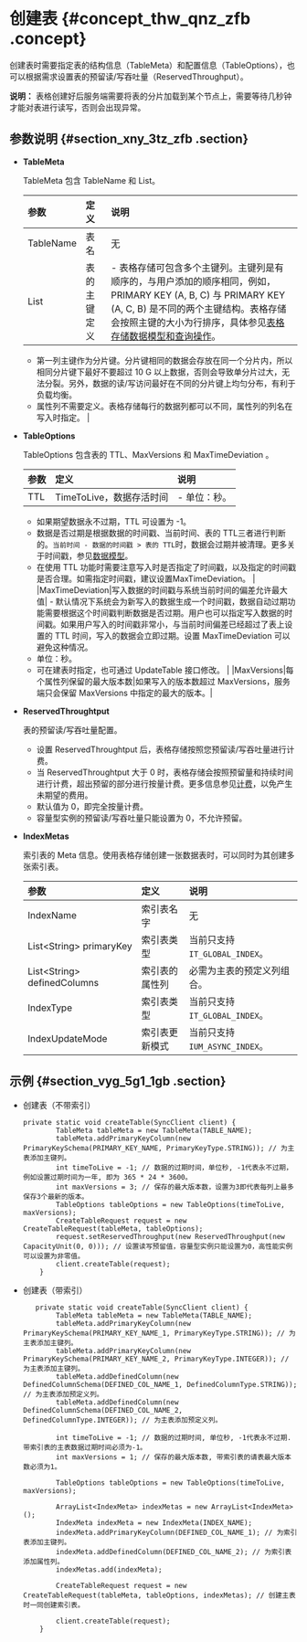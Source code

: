 # 创建表 {#concept_thw_qnz_zfb .concept}

创建表时需要指定表的结构信息（TableMeta）和配置信息（TableOptions），也可以根据需求设置表的预留读/写吞吐量（ReservedThroughput）。

**说明：** 表格创建好后服务端需要将表的分片加载到某个节点上，需要等待几秒钟才能对表进行读写，否则会出现异常。

## 参数说明 {#section_xny_3tz_zfb .section}

-   **TableMeta** 

    TableMeta 包含 TableName 和 List。

    |参数|定义|说明|
    |:-|:-|:-|
    |TableName|表名|无|
    |List|表的主键定义|     -   表格存储可包含多个主键列。主键列是有顺序的，与用户添加的顺序相同，例如， PRIMARY KEY \(A, B, C\) 与 PRIMARY KEY \(A, C, B\) 是不同的两个主键结构。表格存储会按照主键的大小为行排序，具体参见[表格存储数据模型和查询操作](https://yq.aliyun.com/articles/38621)。
    -   第一列主键作为分片键。分片键相同的数据会存放在同一个分片内，所以相同分片键下最好不要超过 10 G 以上数据，否则会导致单分片过大，无法分裂。另外，数据的读/写访问最好在不同的分片键上均匀分布，有利于负载均衡。
    -   属性列不需要定义。表格存储每行的数据列都可以不同，属性列的列名在写入时指定。
 |

-   **TableOptions** 

    TableOptions 包含表的 TTL、MaxVersions 和 MaxTimeDeviation 。

    |参数|定义|说明|
    |:-|:-|:-|
    |TTL|TimeToLive，数据存活时间|     -   单位：秒。
    -   如果期望数据永不过期，TTL 可设置为 -1。
    -   数据是否过期是根据数据的时间戳、当前时间、表的 TTL三者进行判断的。`当前时间 - 数据的时间戳 > 表的 TTL`时，数据会过期并被清理。更多关于时间戳，参见[数据模型](../../../../cn.zh-CN/数据模型/前言.md#)。
    -   在使用 TTL 功能时需要注意写入时是否指定了时间戳，以及指定的时间戳是否合理。如需指定时间戳，建议设置MaxTimeDeviation。
 |
    |MaxTimeDeviation|写入数据的时间戳与系统当前时间的偏差允许最大值|     -   默认情况下系统会为新写入的数据生成一个时间戳，数据自动过期功能需要根据这个时间戳判断数据是否过期。用户也可以指定写入数据的时间戳。如果用户写入的时间戳非常小，与当前时间偏差已经超过了表上设置的 TTL 时间，写入的数据会立即过期。设置 MaxTimeDeviation 可以避免这种情况。
    -   单位：秒。
    -   可在建表时指定，也可通过 UpdateTable 接口修改。
 |
    |MaxVersions|每个属性列保留的最大版本数|如果写入的版本数超过 MaxVersions，服务端只会保留 MaxVersions 中指定的最大的版本。|

-   **ReservedThroughtput** 

    表的预留读/写吞吐量配置。

    -   设置 ReservedThroughtput 后，表格存储按照您预留读/写吞吐量进行计费。
    -   当 ReservedThroughtput 大于 0 时，表格存储会按照预留量和持续时间进行计费，超出预留的部分进行按量计费。更多信息参见[计费](../../../../cn.zh-CN/产品定价/计量项和计费说明.md#)，以免产生未期望的费用。
    -   默认值为 0，即完全按量计费。
    -   容量型实例的预留读/写吞吐量只能设置为 0，不允许预留。
-   **IndexMetas** 

    索引表的 Meta 信息。使用表格存储创建一张数据表时，可以同时为其创建多张索引表。

    |参数|定义|说明|
    |:-|:-|:-|
    |IndexName|索引表名字|无|
    |List<String\> primaryKey|索引表类型|当前只支持`IT_GLOBAL_INDEX`。|
    |List<String\> definedColumns|索引表的属性列|必需为主表的预定义列组合。|
    |IndexType|索引表类型|当前只支持`IT_GLOBAL_INDEX`。|
    |IndexUpdateMode|索引表更新模式|当前只支持`IUM_ASYNC_INDEX`。|


## 示例 {#section_vyg_5g1_1gb .section}

-   创建表（不带索引）

    ```
    private static void createTable(SyncClient client) {
            TableMeta tableMeta = new TableMeta(TABLE_NAME);
            tableMeta.addPrimaryKeyColumn(new PrimaryKeySchema(PRIMARY_KEY_NAME, PrimaryKeyType.STRING)); // 为主表添加主键列。
            int timeToLive = -1; // 数据的过期时间，单位秒, -1代表永不过期，例如设置过期时间为一年, 即为 365 * 24 * 3600。
            int maxVersions = 3; // 保存的最大版本数，设置为3即代表每列上最多保存3个最新的版本。
            TableOptions tableOptions = new TableOptions(timeToLive, maxVersions);
            CreateTableRequest request = new CreateTableRequest(tableMeta, tableOptions);
            request.setReservedThroughput(new ReservedThroughput(new CapacityUnit(0, 0))); // 设置读写预留值，容量型实例只能设置为0，高性能实例可以设置为非零值。
            client.createTable(request);
        }
    ```

-   创建表（带索引）

    ```
       private static void createTable(SyncClient client) {
            TableMeta tableMeta = new TableMeta(TABLE_NAME);
            tableMeta.addPrimaryKeyColumn(new PrimaryKeySchema(PRIMARY_KEY_NAME_1, PrimaryKeyType.STRING)); // 为主表添加主键列。
            tableMeta.addPrimaryKeyColumn(new PrimaryKeySchema(PRIMARY_KEY_NAME_2, PrimaryKeyType.INTEGER)); // 为主表添加主键列。
            tableMeta.addDefinedColumn(new DefinedColumnSchema(DEFINED_COL_NAME_1, DefinedColumnType.STRING)); // 为主表添加预定义列。
            tableMeta.addDefinedColumn(new DefinedColumnSchema(DEFINED_COL_NAME_2, DefinedColumnType.INTEGER)); // 为主表添加预定义列。
    
            int timeToLive = -1; // 数据的过期时间, 单位秒, -1代表永不过期. 带索引表的主表数据过期时间必须为-1。
            int maxVersions = 1; // 保存的最大版本数, 带索引表的请表最大版本数必须为1。
    
            TableOptions tableOptions = new TableOptions(timeToLive, maxVersions);
    
            ArrayList<IndexMeta> indexMetas = new ArrayList<IndexMeta>();
            IndexMeta indexMeta = new IndexMeta(INDEX_NAME);
            indexMeta.addPrimaryKeyColumn(DEFINED_COL_NAME_1); // 为索引表添加主键列。
            indexMeta.addDefinedColumn(DEFINED_COL_NAME_2); // 为索引表添加属性列。
            indexMetas.add(indexMeta);
    
            CreateTableRequest request = new CreateTableRequest(tableMeta, tableOptions, indexMetas); // 创建主表时一同创建索引表。
    
            client.createTable(request);
        }
    ```


